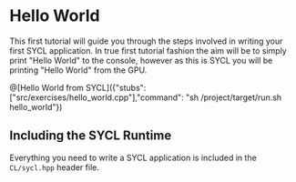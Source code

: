 # Hello World

This first tutorial will guide you through the steps involved in writing your first SYCL application. In true first tutorial fashion the aim will be to simply print "Hello World" to the console, however as this is SYCL you will be printing "Hello World" from the GPU.

@[Hello World from SYCL]({"stubs": ["src/exercises/hello_world.cpp"],"command": "sh /project/target/run.sh hello_world"})

## Including the SYCL Runtime

Everything you need to write a SYCL application is included in the `CL/sycl.hpp` header file.